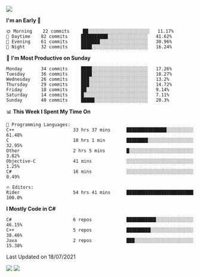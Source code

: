 ![](https://komarev.com/ghpvc/?username=lilpidgey&color=red)
<!--START_SECTION:waka-->
**I'm an Early 🐤** 

```text
🌞 Morning    22 commits     ██░░░░░░░░░░░░░░░░░░░░░░░   11.17% 
🌆 Daytime    82 commits     ██████████░░░░░░░░░░░░░░░   41.62% 
🌃 Evening    61 commits     ███████░░░░░░░░░░░░░░░░░░   30.96% 
🌙 Night      32 commits     ████░░░░░░░░░░░░░░░░░░░░░   16.24%

```
📅 **I'm Most Productive on Sunday** 

```text
Monday       34 commits     ████░░░░░░░░░░░░░░░░░░░░░   17.26% 
Tuesday      36 commits     ████░░░░░░░░░░░░░░░░░░░░░   18.27% 
Wednesday    26 commits     ███░░░░░░░░░░░░░░░░░░░░░░   13.2% 
Thursday     29 commits     ███░░░░░░░░░░░░░░░░░░░░░░   14.72% 
Friday       18 commits     ██░░░░░░░░░░░░░░░░░░░░░░░   9.14% 
Saturday     14 commits     █░░░░░░░░░░░░░░░░░░░░░░░░   7.11% 
Sunday       40 commits     █████░░░░░░░░░░░░░░░░░░░░   20.3%

```


📊 **This Week I Spent My Time On** 

```text
💬 Programming Languages: 
C++                      33 hrs 37 mins      ███████████████░░░░░░░░░░   61.48% 
C                        18 hrs 1 min        ████████░░░░░░░░░░░░░░░░░   32.95% 
Other                    2 hrs 5 mins        █░░░░░░░░░░░░░░░░░░░░░░░░   3.82% 
Objective-C              41 mins             ░░░░░░░░░░░░░░░░░░░░░░░░░   1.25% 
C#                       16 mins             ░░░░░░░░░░░░░░░░░░░░░░░░░   0.49%

🔥 Editors: 
Rider                    54 hrs 41 mins      █████████████████████████   100.0%

```

**I Mostly Code in C#** 

```text
C#                       6 repos             ███████████░░░░░░░░░░░░░░   46.15% 
C++                      5 repos             █████████░░░░░░░░░░░░░░░░   38.46% 
Java                     2 repos             ███░░░░░░░░░░░░░░░░░░░░░░   15.38%

```



 Last Updated on 18/07/2021
<!--END_SECTION:waka-->
![](https://hit.yhype.me/github/profile?user_id=42968544)
![](https://komarev.com/ghpvc/?lilpidgey)
